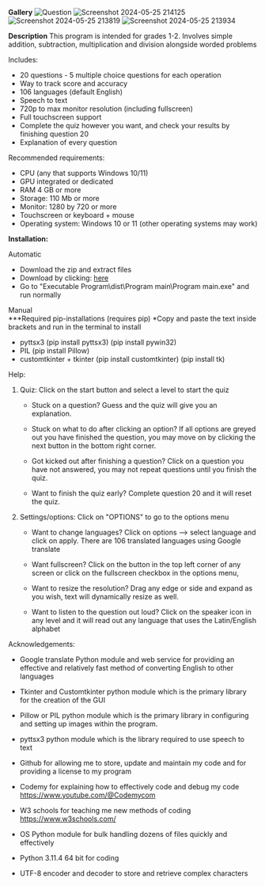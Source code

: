 **Gallery**
![Question](https://github.com/Shayem1/Understanding-Arithmetics-Interactive-Experience/assets/139934537/1128d169-403e-4bcf-943f-c676c15bb0d9)
![Screenshot 2024-05-25 214125](https://github.com/Shayem1/Understanding-Arithmetics-Interactive-Experience/assets/139934537/b140ca8c-931c-45db-96ba-755a909b95be)
![Screenshot 2024-05-25 213819](https://github.com/Shayem1/Understanding-Arithmetics-Interactive-Experience/assets/139934537/a44f7a08-85ca-4957-a5da-e0fae98a217a)
![Screenshot 2024-05-25 213934](https://github.com/Shayem1/Understanding-Arithmetics-Interactive-Experience/assets/139934537/4d42a5a0-9591-4501-bb95-640cf2593758)

**Description**
This program is intended for grades 1-2. Involves simple addition, subtraction, 
multiplication and division alongside worded problems

Includes:
  - 20 questions - 5 multiple choice questions for each operation
  - Way to track score and accuracy 
  - 106 languages (default English)
  - Speech to text
  - 720p to max monitor resolution (including fullscreen)
  - Full touchscreen support
  - Complete the quiz however you want, and check your results by finishing question 20
  - Explanation of every question

Recommended requirements:
  - CPU (any that supports Windows 10/11)
  - GPU integrated or dedicated
  - RAM 4 GB or more
  - Storage: 110 Mb or more
  - Monitor: 1280 by 720 or more
  - Touchscreen or keyboard + mouse
  - Operating system: Windows 10 or 11 (other operating systems may work)

**Installation:** 

Automatic
- Download the zip and extract files
- Download by clicking: [here](https://github.com/Shayem1/Understanding-Arithmetics-Interactive-Experience/releases/download/untagged-485cf5b7ab9f6b633618/Executable.Program.zip)
- Go to "Executable Program\dist\Program main\Program main.exe" and run normally

Manual    
***Required pip-installations (requires pip) 
*Copy and paste the text inside brackets and run in the terminal to install

- pyttsx3 (pip install pyttsx3) (pip install pywin32)
- PIL (pip install Pillow)
- customtkinter + tkinter (pip install customtkinter) (pip install tk)


Help:
1. Quiz:
     Click on the start button and select a level to start the quiz
   
     - Stuck on a question?
       Guess and the quiz will give you an explanation.
       
     - Stuck on what to do after clicking an option?
       If all options are greyed out you have finished the question, you
       may move on by clicking the next button in the bottom right corner.
       
     - Got kicked out after finishing a question?
       Click on a question you have not answered, you may not repeat questions
       until you finish the quiz.
       
     - Want to finish the quiz early?
       Complete question 20 and it will reset the quiz.

3. Settings/options:
     Click on "OPTIONS" to go to the options menu
   
     - Want to change languages?
       Click on options --> select language and click on apply.
       There are 106 translated languages using Google translate

     - Want fullscreen?
       Click on the button in the top left corner of any screen
       or click on the fullscreen checkbox in the options menu,

     - Want to resize the resolution?
       Drag any edge or side and expand as you wish, text will dynamically
       resize as well.

     - Want to listen to the question out loud?
       Click on the speaker icon in any level and it will read out
       any language that uses the Latin/English alphabet


Acknowledgements:
- Google translate Python module and web service for providing
  an effective and relatively fast method of converting English
  to other languages

- Tkinter and Customtkinter python module which is the primary
  library for the creation of the GUI

- Pillow or PIL python module which is the primary library in
  configuring and setting up images within the program.

- pyttsx3 python module which is the library required to use
  speech to text

- Github for allowing me to store, update and maintain my code
  and for providing a license to my program

- Codemy for explaining how to effectively code and debug my code
  https://www.youtube.com/@Codemycom

- W3 schools for teaching me new methods of coding 
  https://www.w3schools.com/

- OS Python module for bulk handling dozens of files quickly and
  effectively

- Python 3.11.4 64 bit for coding

- UTF-8 encoder and decoder to store and retrieve complex characters
